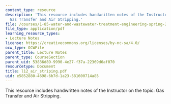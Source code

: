```yaml
---
content_type: resource
description: 'This resource includes handwritten notes of the Instructor on the topic:
  Gas Transfer and Air Stripping.'
file: /courses/1-85-water-and-wastewater-treatment-engineering-spring-2006/e585288046986b7d1a23581600714a85_l12_air_striping.pdf
file_type: application/pdf
learning_resource_types:
- Lecture Notes
license: https://creativecommons.org/licenses/by-nc-sa/4.0/
ocw_type: OCWFile
parent_title: Lecture Notes
parent_type: CourseSection
parent_uid: 53836d89-9990-4e27-f37a-22369d6af070
resourcetype: Document
title: l12_air_striping.pdf
uid: e5852880-4698-6b7d-1a23-581600714a85
---
```

This resource includes handwritten notes of the Instructor on the topic: Gas Transfer and Air Stripping.